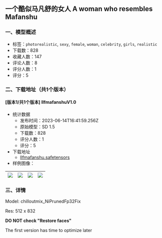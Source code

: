 ## 一个酷似马凡舒的女人 A woman who resembles Mafanshu
### 一、模型概述

- 标签：`photorealistic`, `sexy`, `female`, `woman`, `celebrity`, `girls`, `realistic`
- 下载数：828
- 收藏人数：147
- 评论人数：8
- 评分人数：1
- 评分：5

### 二、下载地址（共1个版本）

#### [版本1/共1个版本] llfmafanshuV1.0

- 统计数据
  - 发布时间：2023-06-14T16:41:59.256Z
  - 原始模型：SD 1.5
  - 下载数：828
  - 评分人数：1
  - 评分：5
- 下载地址
  - [llfmafanshu.safetensors](https://civitai.com/api/download/models/95960)
- 样例图像：

| <img src="https://image.civitai.com/xG1nkqKTMzGDvpLrqFT7WA/ee30e8e6-8d0b-48a2-8730-1f0ceed82dc2/width=450/1143542.jpeg" /> | <img src="https://image.civitai.com/xG1nkqKTMzGDvpLrqFT7WA/71c8ffcc-5580-4d72-b88b-e4dfc0a3da9f/width=450/1143541.jpeg" /> | <img src="https://image.civitai.com/xG1nkqKTMzGDvpLrqFT7WA/fc0155ad-c3af-435a-9fcb-a93baf592e06/width=450/1143545.jpeg" /> | <img src="https://image.civitai.com/xG1nkqKTMzGDvpLrqFT7WA/2e9f4010-572d-4a96-9f23-6752da9d6bf3/width=450/1143546.jpeg" /> |
| ---- | ---- | ---- | ---- |


### 三、详情
<p>Model: chilloutmix_NiPrunedFp32Fix</p><p>Res: 512 x 832</p><p><strong>DO NOT check "Restore faces"</strong></p><p>The first version has time to optimize later</p>
